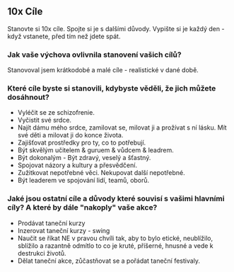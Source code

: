 ## 10x Cíle
Stanovte si 10x cíle.
Spojte si je s dalšími důvody.
Vypište si je každý den - když vstanete, před tím než jdete spát.

### Jak vaše výchova ovlivnila stanovení vašich cílů?
Stanovoval jsem krátkodobé a malé cíle - realistické v dané době.

### Které cíle byste si stanovili, kdybyste věděli, že jich můžete dosáhnout?
 * Vyléčit se ze schizofrenie.
 * Vyčistit své srdce.
 * Najít dámu mého srdce, zamilovat se, milovat ji a prožívat s ní lásku. Mít své děti a milovat ji do konce života.
 * Zajišťovat prostředky pro ty, co to potřebují.
 * Být skvělým učitelem & guruem & vůdcem & leadrem.
 * Být dokonalým - Být zdravý, veselý a šťastný.
 * Spojovat názory a kultury a přesvědčení.
 * Zužitkovat nepotřebné věci. Nekupovat další nepotřebné.
 * Být leaderem ve spojování lidí, teamů, oborů.

### Jaké jsou ostatní cíle a důvody které souvisí s vašimi hlavními cíly? A které by dále "nakoply" vaše akce?
 * Prodávat taneční kurzy
 * Inzerovat taneční kurzy - swing
 * Naučit se říkat NE v pravou chvíli tak, aby to bylo etické, neublížilo, 
   sblížilo a razantně odmítlo to co je kruté, příšerné, hnusné a vede 
   k destrukci životů.
 * Dělat taneční akce, zůčastňovat se a pořádat taneční festivaly.
